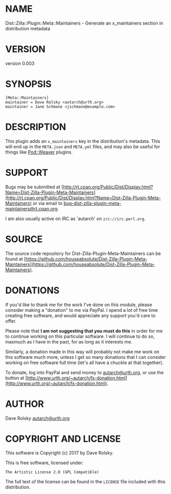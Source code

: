 # NAME

Dist::Zilla::Plugin::Meta::Maintainers - Generate an x\_maintainers section in distribution metadata

# VERSION

version 0.003

# SYNOPSIS

    [Meta::Maintainers]
    maintainer = Dave Rolsky <autarch@urth.org>
    maintainer = Jane Schmane <jschmane@example.com>

# DESCRIPTION

This plugin adds an `x_maintainers` key in the distribution's metadata. This
will end up in the `META.json` and `META.yml` files, and may also be useful
for things like [Pod::Weaver](https://metacpan.org/pod/Pod::Weaver) plugins.

# SUPPORT

Bugs may be submitted at [http://rt.cpan.org/Public/Dist/Display.html?Name=Dist-Zilla-Plugin-Meta-Maintainers](http://rt.cpan.org/Public/Dist/Display.html?Name=Dist-Zilla-Plugin-Meta-Maintainers) or via email to [bug-dist-zilla-plugin-meta-maintainers@rt.cpan.org](mailto:bug-dist-zilla-plugin-meta-maintainers@rt.cpan.org).

I am also usually active on IRC as 'autarch' on `irc://irc.perl.org`.

# SOURCE

The source code repository for Dist-Zilla-Plugin-Meta-Maintainers can be found at [https://github.com/houseabsolute/Dist-Zilla-Plugin-Meta-Maintainers](https://github.com/houseabsolute/Dist-Zilla-Plugin-Meta-Maintainers).

# DONATIONS

If you'd like to thank me for the work I've done on this module, please
consider making a "donation" to me via PayPal. I spend a lot of free time
creating free software, and would appreciate any support you'd care to offer.

Please note that **I am not suggesting that you must do this** in order for me
to continue working on this particular software. I will continue to do so,
inasmuch as I have in the past, for as long as it interests me.

Similarly, a donation made in this way will probably not make me work on this
software much more, unless I get so many donations that I can consider working
on free software full time (let's all have a chuckle at that together).

To donate, log into PayPal and send money to autarch@urth.org, or use the
button at [http://www.urth.org/~autarch/fs-donation.html](http://www.urth.org/~autarch/fs-donation.html).

# AUTHOR

Dave Rolsky <autarch@urth.org>

# COPYRIGHT AND LICENSE

This software is Copyright (c) 2017 by Dave Rolsky.

This is free software, licensed under:

    The Artistic License 2.0 (GPL Compatible)

The full text of the license can be found in the
`LICENSE` file included with this distribution.
